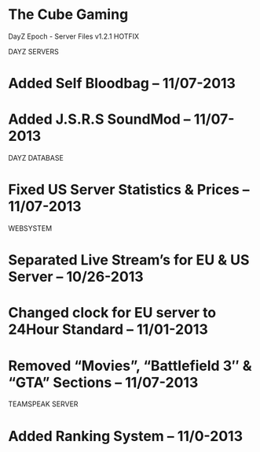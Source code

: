 The Cube Gaming
===============
DayZ Epoch - Server Files v1.2.1 HOTFIX

DAYZ SERVERS

# Added Self Bloodbag – 11/07-2013
# Added J.S.R.S SoundMod – 11/07-2013
DAYZ DATABASE

# Fixed US Server Statistics & Prices – 11/07-2013

WEBSYSTEM

# Separated Live Stream’s for EU & US Server – 10/26-2013
# Changed clock for EU server to 24Hour Standard – 11/01-2013
# Removed “Movies”, “Battlefield 3″ & “GTA” Sections – 11/07-2013

TEAMSPEAK SERVER

# Added Ranking System – 11/0-2013
